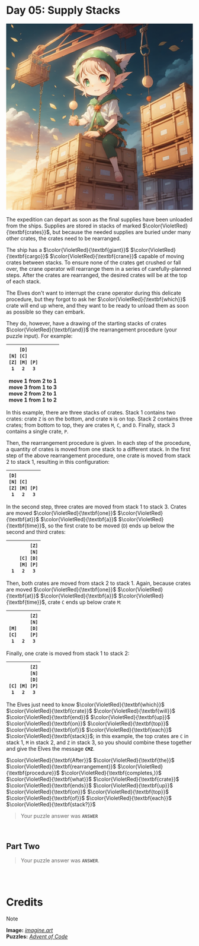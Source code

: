 # Day 05: Supply Stacks

<img src=https://github.com/Kyros0718/Advent_of_Code/blob/main/Media/baby%20elf%20sitting%20on%20crates.png>

The expedition can depart as soon as the final supplies have been unloaded from the ships. Supplies are stored in stacks of marked $\color{VioletRed}{\textbf{crates}}$, but because the needed supplies are buried under many other crates, the crates need to be rearranged.

The ship has a $\color{VioletRed}{\textbf{giant}}$ $\color{VioletRed}{\textbf{cargo}}$ $\color{VioletRed}{\textbf{crane}}$ capable of moving crates between stacks. To ensure none of the crates get crushed or fall over, the crane operator will rearrange them in a series of carefully-planned steps. After the crates are rearranged, the desired crates will be at the top of each stack.

The Elves don't want to interrupt the crane operator during this delicate procedure, but they forgot to ask her $\color{VioletRed}{\textbf{which}}$ crate will end up where, and they want to be ready to unload them as soon as possible so they can embark.

They do, however, have a drawing of the starting stacks of crates $\color{VioletRed}{\textbf{and}}$ the rearrangement procedure (your puzzle input). For example:

| `     [D]     `<br>`[N] [C]    `<br>`[Z] [M] [P]`<br>`  1   2   3  `<br><br>move 1 from 2 to 1<br>move 3 from 1 to 3<br>move 2 from 2 to 1<br>move 1 from 1 to 2 |
| :--- |

In this example, there are three stacks of crates. Stack 1 contains two crates: crate `Z` is on the bottom, and crate `N` is on top. Stack 2 contains three crates; from bottom to top, they are crates `M`, `C`, and `D`. Finally, stack 3 contains a single crate, `P`.

Then, the rearrangement procedure is given. In each step of the procedure, a quantity of crates is moved from one stack to a different stack. In the first step of the above rearrangement procedure, one crate is moved from stack 2 to stack 1, resulting in this configuration:

|`[D]        `<br>`[N] [C]    `<br>`[Z] [M] [P]`<br>`  1   2   3  ` |
| --- |

In the second step, three crates are moved from stack 1 to stack 3. Crates are moved $\color{VioletRed}{\textbf{one}}$ $\color{VioletRed}{\textbf{at}}$ $\color{VioletRed}{\textbf{a}}$ $\color{VioletRed}{\textbf{time}}$, so the first crate to be moved (`D`) ends up below the second and third crates:

| `        [Z]`<br>`        [N]`<br>`    [C] [D]`<br>`    [M] [P]`<br>`  1   2   3  ` |
| --- |

Then, both crates are moved from stack 2 to stack 1. Again, because crates are moved $\color{VioletRed}{\textbf{one}}$ $\color{VioletRed}{\textbf{at}}$ $\color{VioletRed}{\textbf{a}}$ $\color{VioletRed}{\textbf{time}}$, crate `C` ends up below crate `M`:

| `        [Z]`<br>`        [N]`<br>`[M]     [D]`<br>`[C]     [P]`<br>`  1   2   3  ` |
| --- |

Finally, one crate is moved from stack 1 to stack 2:

| `        [Z]`<br>`        [N]`<br>`        [D]`<br>`[C] [M] [P]`<br>`  1   2   3  ` |
| --- |

The Elves just need to know $\color{VioletRed}{\textbf{which}}$ $\color{VioletRed}{\textbf{crate}}$ $\color{VioletRed}{\textbf{will}}$ $\color{VioletRed}{\textbf{end}}$ $\color{VioletRed}{\textbf{up}}$ $\color{VioletRed}{\textbf{on}}$ $\color{VioletRed}{\textbf{top}}$ $\color{VioletRed}{\textbf{of}}$ $\color{VioletRed}{\textbf{each}}$ $\color{VioletRed}{\textbf{stack}}$; in this example, the top crates are `C` in stack 1, `M` in stack 2, and `Z` in stack 3, so you should combine these together and give the Elves the message **`CMZ`**.

$\color{VioletRed}{\textbf{After}}$ $\color{VioletRed}{\textbf{the}}$ $\color{VioletRed}{\textbf{rearrangement}}$ $\color{VioletRed}{\textbf{procedure}}$ $\color{VioletRed}{\textbf{completes,}}$ $\color{VioletRed}{\textbf{what}}$ $\color{VioletRed}{\textbf{crate}}$ $\color{VioletRed}{\textbf{ends}}$ $\color{VioletRed}{\textbf{up}}$ $\color{VioletRed}{\textbf{on}}$ $\color{VioletRed}{\textbf{top}}$ $\color{VioletRed}{\textbf{of}}$ $\color{VioletRed}{\textbf{each}}$ $\color{VioletRed}{\textbf{stack?}}$

> Your puzzle answer was **`ANSWER`**

<br>

##  Part Two


> Your puzzle answer was **`ANSWER`**.

<br>
<br>

# Credits

> [!NOTE]  
> **Image:** [_imagine.art_](https://www.imagine.art/)<br>
> **Puzzles:** [_Advent of Code_](https://adventofcode.com/)




